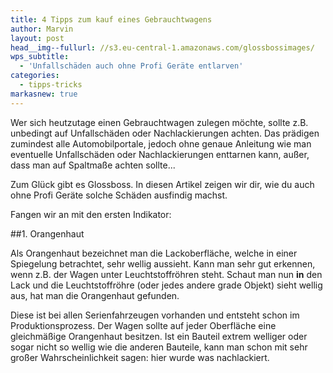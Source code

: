```yaml
---
title: 4 Tipps zum kauf eines Gebrauchtwagens
author: Marvin
layout: post
head__img--fullurl: //s3.eu-central-1.amazonaws.com/glossbossimages/
wps_subtitle:
  - 'Unfallschäden auch ohne Profi Geräte entlarven'
categories:
  - tipps-tricks
markasnew: true
---
```

Wer sich heutzutage einen Gebrauchtwagen zulegen möchte, sollte z.B. unbedingt auf Unfallschäden oder Nachlackierungen achten. Das prädigen zumindest alle Automobilportale, jedoch ohne genaue Anleitung wie man eventuelle Unfallschäden oder Nachlackierungen enttarnen kann, außer, dass man auf Spaltmaße achten sollte...

Zum Glück gibt es Glossboss. In diesen Artikel zeigen wir dir, wie du auch ohne Profi Geräte solche Schäden ausfindig machst.

Fangen wir an mit den ersten Indikator:

##1. Orangenhaut

Als Orangenhaut bezeichnet man die Lackoberfläche, welche in einer Spiegelung betrachtet, sehr wellig aussieht. Kann man sehr gut erkennen, wenn z.B. der Wagen unter Leuchtstoffröhren steht. Schaut man nun __in__ den Lack und die Leuchtstoffröhre (oder jedes andere grade Objekt) sieht wellig aus, hat man die Orangenhaut gefunden. 

Diese ist bei allen Serienfahrzeugen vorhanden und entsteht schon im Produktionsprozess. Der Wagen sollte auf jeder Oberfläche eine gleichmäßige Orangenhaut besitzen. Ist ein Bauteil extrem welliger oder sogar nicht so wellig wie die anderen Bauteile, kann man schon mit sehr großer Wahrscheinlichkeit sagen: hier wurde was nachlackiert.

